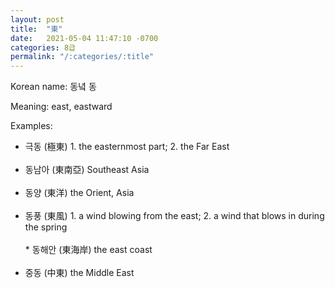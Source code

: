 ```yaml
---
layout: post
title:  "東"
date:   2021-05-04 11:47:10 -0700
categories: 8급
permalink: "/:categories/:title"
---
```


Korean name: 동녘 동

Meaning: east, eastward

Examples:
* 극동 (極東) 1. the easternmost part; 2. the Far East <br><br>
* 동남아 (東南亞) Southeast Asia <br><br>
* 동양 (東洋) the Orient, Asia <br><br>
* 동풍 (東風) 1. a wind blowing from the east; 2. a wind that blows in during the spring<br><br>* 동해안 (東海岸) the east coast <br><br>
* 중동 (中東) the Middle East <br><br>
